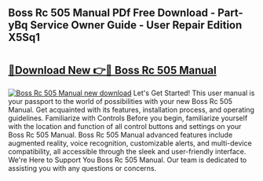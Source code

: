 ## Boss Rc 505 Manual PDf Free Download - Part-yBq Service Owner Guide - User Repair Edition X5Sq1

# <h2><a href="http://bc36251.oget.top/?id=Boss+Rc+505+Manual">🔗Download New 👉🔴 Boss Rc 505 Manual</a></h2>

[![Boss Rc 505 Manual new download](https://i.imgur.com/5g1atiW.png)](http://bc36251.oget.top/?id=Boss+Rc+505+Manual)
Let's Get Started! This user manual is your passport to the world of possibilities with your new Boss Rc 505 Manual. Get acquainted with its features, installation process, and operating guidelines. Familiarize with Controls Before you begin, familiarize yourself with the location and function of all control buttons and settings on your Boss Rc 505 Manual. Boss Rc 505 Manual advanced features include augmented reality, voice recognition, customizable alerts, and multi-device compatibility, all accessible through the sleek and user-friendly interface. We're Here to Support You Boss Rc 505 Manual. Our team is dedicated to assisting you with any questions or concerns.
